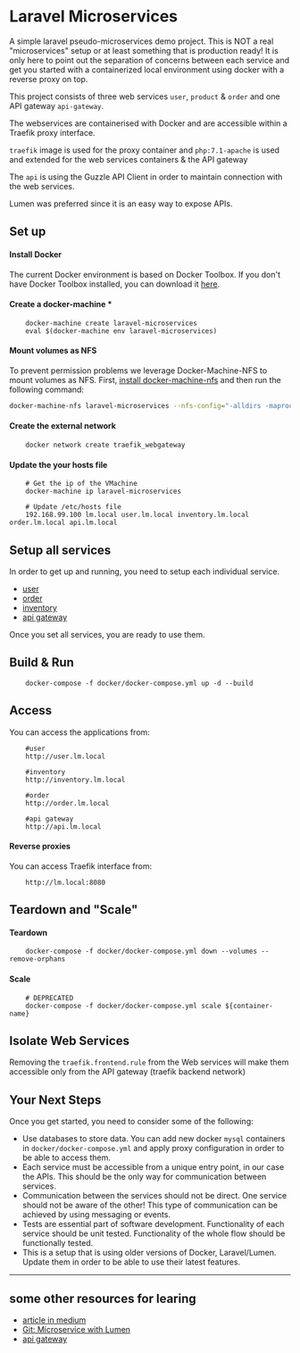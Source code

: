# Laravel Microservices

A simple laravel pseudo-microservices demo project.
This is NOT a real "microservices" setup or at least something that is production ready!
It is only here to point out the separation of concerns between each service and get you started
with a containerized local environment using docker with a reverse proxy on top.

This project consists of three web services `user`, `product` & `order` and 
one API gateway `api-gateway`.

The webservices are containerised with Docker and are accessible within a
Traefik proxy interface. 

`traefik` image is used for the proxy container and `php:7.1-apache` is used and extended
for the web services containers & the API gateway

The `api` is using the Guzzle API Client in order to maintain connection with the web services.

Lumen was preferred since it is an easy way to expose APIs.

Set up
------------

#### Install Docker
The current Docker environment is based on Docker Toolbox. 
If you don't have Docker Toolbox installed, you can download it [here](https://www.docker.com/products/docker-toolbox).


#### Create a docker-machine *
```
    docker-machine create laravel-microservices
    eval $(docker-machine env laravel-microservices)
```

#### Mount volumes as NFS
To prevent permission problems we leverage Docker-Machine-NFS to mount volumes as NFS.
First, [install docker-machine-nfs](https://github.com/adlogix/docker-machine-nfs) and then run the following command:
```bash
docker-machine-nfs laravel-microservices --nfs-config="-alldirs -maproot=0" --mount-opts="noacl,async,nolock,vers=3,udp,noatime,actimeo=1"
```

#### Create the external network
```
    docker network create traefik_webgateway
```

#### Update the your hosts file
```
    # Get the ip of the VMachine
    docker-machine ip laravel-microservices
    
    # Update /etc/hosts file
    192.168.99.100 lm.local user.lm.local inventory.lm.local order.lm.local api.lm.local
```

Setup all services
------------
In order to get up and running, you need to setup each
individual service.

- [user](user/readme.md)
- [order](order/readme.md)
- [inventory](user/readme.md)
- [api gateway](api-gateway/readme.md)

Once you set all services, you are ready to use them.

Build & Run
------------
```
    docker-compose -f docker/docker-compose.yml up -d --build
```

Access
------------
You can access the applications from:
```
    #user
    http://user.lm.local
    
    #inventory
    http://inventory.lm.local
    
    #order
    http://order.lm.local
    
    #api gateway
    http://api.lm.local
```

#### Reverse proxies
You can access Traefik interface from:
```
    http://lm.local:8080
```

Teardown and "Scale"
------------
#### Teardown
```
    docker-compose -f docker/docker-compose.yml down --volumes --remove-orphans
```

#### Scale
```
    # DEPRECATED
    docker-compose -f docker/docker-compose.yml scale ${container-name}
```

Isolate Web Services
------------
Removing the `traefik.frontend.rule` from the Web services will make
them accessible only from the API gateway (traefik backend network)

Your Next Steps
------------
Once you get started, you need to consider some of the following:

- Use databases to store data. You can add new docker `mysql` containers in `docker/docker-compose.yml` and apply 
proxy configuration in order to be able to access them.
- Each service must be accessible from a unique entry point, in our case the APIs.
This should be the only way for communication between services.
- Communication between the services should not be direct. One service should not be aware of the other!
This type of communication can be achieved by using messaging or events.
- Tests are essential part of software development. Functionality of each service should be
unit tested. Functionality of the whole flow should be functionally tested.
- This is a setup that is using older versions of Docker, Laravel/Lumen. Update them in order to be able to
use their latest features.

<hr>

**some other resources for learing**
-------------
- [article in medium](https://medium.com/@OlabodeAbesin/microservice-architecture-the-complete-guide-357bf7131cf1)
- [Git: Microservice with Lumen](https://github.com/OlabodeAbesin/Microservices-with-Lumen)
- [api gateway](api-gateway/readme.md)
